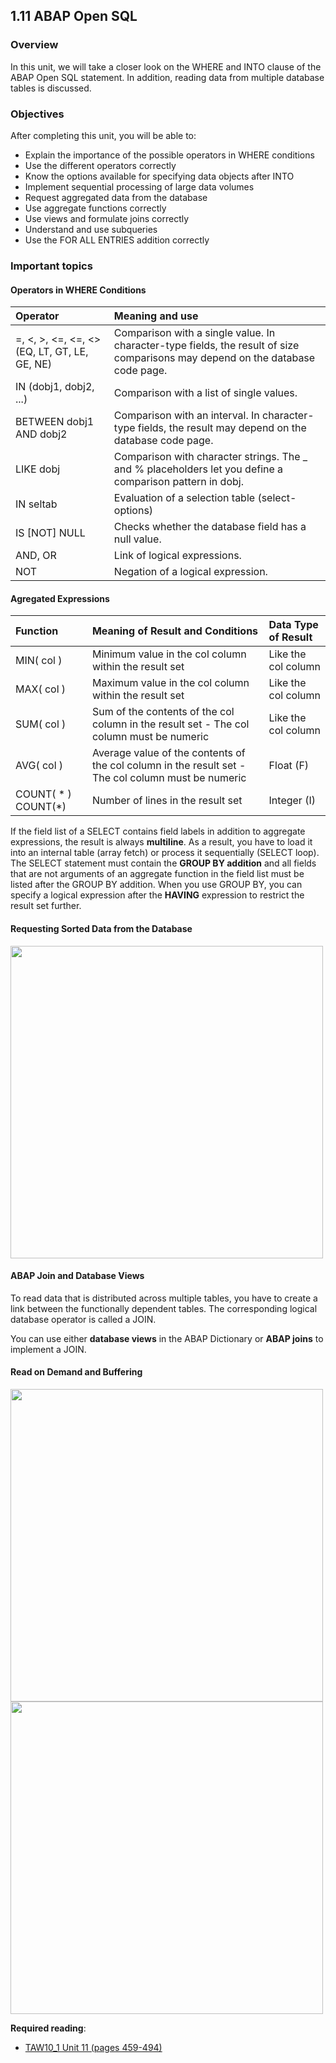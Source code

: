 ## 1.11 ABAP Open SQL

### Overview

In this unit, we will take a closer look on the WHERE and INTO clause of the ABAP Open SQL statement. In addition, reading data from multiple database tables is discussed.

### Objectives

After completing this unit, you will be able to:

- Explain the importance of the possible operators in WHERE conditions
- Use the different operators correctly
- Know the options available for specifying data objects after INTO
- Implement sequential processing of large data volumes
- Request aggregated data from the database
- Use aggregate functions correctly
- Use views and formulate joins correctly
- Understand and use subqueries
- Use the FOR ALL ENTRIES addition correctly

### Important topics

#### Operators in WHERE Conditions

| Operator | Meaning and use |
| :------------ | :------------ |
| =, <, >, <=, <=, <> (EQ, LT, GT, LE, GE, NE) | Comparison with a single value. In character-type fields, the result of size comparisons may depend on the database code page. |
| IN (dobj1, dobj2, ...) | Comparison with a list of single values. |
| BETWEEN dobj1 AND dobj2 | Comparison with an interval. In character-type fields, the result may depend on the database code page. |
| LIKE dobj | Comparison with character strings. The _ and % placeholders let you define a comparison pattern in dobj.
| IN seltab | Evaluation of a selection table (select-options) |
| IS [NOT] NULL | Checks whether the database field has a null value. |
| AND, OR | Link of logical expressions. |
| NOT | Negation of a logical expression. |

#### Agregated Expressions

| Function | Meaning of Result and Conditions | Data Type of Result |
| :------------ | :------------ | :------------ | 
| MIN( col ) | Minimum value in the col column within the result set | Like the col column |
| MAX( col ) | Maximum value in the col column within the result set | Like the col column |
| SUM( col ) | Sum of the contents of the col column in the result set - The col column must be numeric | Like the col column |
| AVG( col ) | Average value of the contents of the col column in the result set - The col column must be numeric | Float (F) |
| COUNT( * ) COUNT(*) | Number of lines in the result set | Integer (I) |

If the field list of a SELECT contains field labels in addition to aggregate expressions, the result is always **multiline**. As a result, you have to load it into an internal table (array fetch) or process it sequentially (SELECT loop). The SELECT statement must contain the **GROUP BY addition** and all fields that are not arguments of an aggregate function in the field list must be listed after the GROUP BY addition.
When you use GROUP BY, you can specify a logical expression after the **HAVING** expression to restrict the result set further.

#### Requesting Sorted Data from the Database

<img src="https://github.com/msg-CareerPaths/sap-abap-internship/assets/139317079/22c86973-916f-4a40-bf34-4ef2353be8d8" width="500">

#### ABAP Join and Database Views

To read data that is distributed across multiple tables, you have to create a link between the functionally dependent tables. The corresponding logical database operator is called a JOIN.

You can use either **database views** in the ABAP Dictionary or **ABAP joins** to implement a JOIN.

#### Read on Demand and Buffering

<img src="https://github.com/msg-CareerPaths/sap-abap-internship/assets/139317079/c3d249c7-5d92-4fef-b5b7-60dac28c0a29" width="500">

<img src="https://github.com/msg-CareerPaths/sap-abap-internship/assets/139317079/00018d3f-fcab-430c-a819-7980de3a8475" width="500">



**Required reading**:
- [TAW10_1 Unit 11 (pages 459-494)](https://msggroup.sharepoint.com/:b:/r/sites/msteams_f974e3/Freigegebene%20Dokumente/General/SAP%20Summer%20School%202023/Training%20materials/TAW/TAW10_1_EN_Col92_FV_Part_NSC.pdf?csf=1&web=1&e=qJJmzd)
